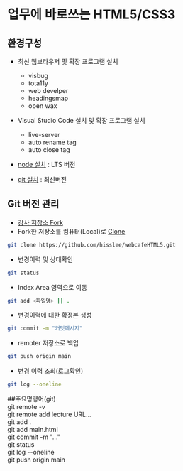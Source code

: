 # 업무에 바로쓰는 HTML5/CSS3

## 환경구성
- 최신 웹브라우저 및 확장 프로그램 설치
  - visbug
  - tota11y
  - web develper
  - headingsmap
  - open wax
- Visual Studio Code  설치 및 확장 프로그램 설치
  - live-server
  - auto rename tag
  - auto close tag

- [node 설치](https://nodejs.org/ko/)
: LTS 버전
- [git 설치](https://git-scm.com/) : 최신버전

## Git 버전 관리
- [강사 저장소 Fork](https://github.com/seulbinim/webcafeHTML5)
- Fork한 저장소를 컴퓨터(Local)로 [Clone](https://github.com/hisslee/webcafeHTML5.git)  
```bash
git clone https://github.com/hisslee/webcafeHTML5.git
```

- 변경이력 및 상태확인  
```bash
git status
```
- Index Area 영역으로 이동
```bash
git add <파일명> || .
```
- 변경이력에 대한 확정본 생성
```bash
git commit -m "커밋메시지"
```
- remoter 저장소로 백업
```bash
git push origin main
```
- 변경 이력 조회(로그확인)
```bash
git log --oneline
```

##주요명령어(git)  
git remote -v  
git remote add lecture URL...  
git add .  
git add main.html  
git commit -m "..."  
git status  
git log --oneline  
git push origin main  
